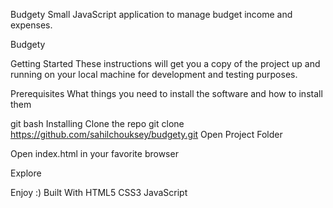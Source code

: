 Budgety
Small JavaScript application to manage budget income and expenses.

Budgety

Getting Started
These instructions will get you a copy of the project up and running on your local machine for development and testing purposes.

Prerequisites
What things you need to install the software and how to install them

git bash
Installing
Clone the repo
git clone https://github.com/sahilchouksey/budgety.git
Open Project Folder

Open index.html in your favorite browser

Explore

Enjoy :)
Built With
HTML5
CSS3
JavaScript
